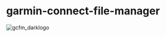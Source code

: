 # garmin-connect-file-manager

![gcfm_darklogo](https://user-images.githubusercontent.com/78045025/159136844-105eec14-8cce-4411-9c73-cfff622d7101.png)
